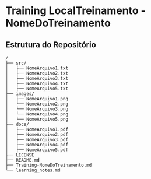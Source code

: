 # Training LocalTreinamento - NomeDoTreinamento

## Estrutura do Repositório

```plaintext
/
├── src/
│   ├── NomeArquivo1.txt
│   ├── NomeArquivo2.txt
│   ├── NomeArquivo3.txt
│   ├── NomeArquivo4.txt
│   ├── NomeArquivo5.txt
├── images/
│   ├── NomeArquivo1.png
│   └── NomeArquivo2.png
│   └── NomeArquivo3.png
│   └── NomeArquivo4.png
│   └── NomeArquivo5.png
├── docs/
│   ├── NomeArquivo1.pdf
│   ├── NomeArquivo2.pdf
│   ├── NomeArquivo3.pdf
│   ├── NomeArquivo4.pdf
│   ├── NomeArquivo5.pdf
├── LICENSE
├── README.md
├── Training-NomeDoTreinamento.md
└── learning_notes.md
